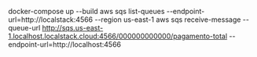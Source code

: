 docker-compose up --build
aws sqs list-queues --endpoint-url=http://localstack:4566 --region us-east-1
aws sqs receive-message --queue-url http://sqs.us-east-1.localhost.localstack.cloud:4566/000000000000/pagamento-total --endpoint-url=http://localhost:4566